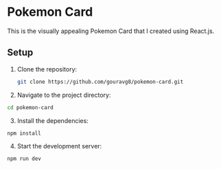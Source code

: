 # Pokemon Card

This is the visually appealing Pokemon Card that I created using React.js.

## Setup

1. Clone the repository:

   ```bash
   git clone https://github.com/gouravg8/pokemon-card.git
   ```

2. Navigate to the project directory:

```bash
cd pokemon-card
```

3. Install the dependencies:

```bash
npm install
```
4. Start the development server:
```bash
npm run dev
```